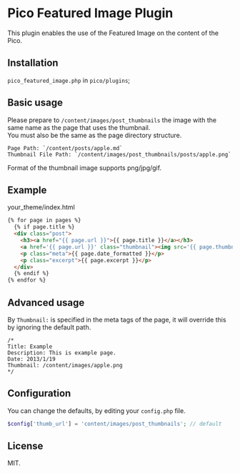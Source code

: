 Pico Featured Image Plugin
===============================

This plugin enables the use of the Featured Image on the content of the Pico.

## Installation

`pico_featured_image.php` in `pico/plugins`;

## Basic usage

Please prepare to `/content/images/post_thumbnails` the image with the same name as the page that uses the thumbnail.  
You must also be the same as the page directory structure.

```
Page Path: `/content/posts/apple.md`  
Thumbnail File Path: `/content/images/post_thumbnails/posts/apple.png`
```

Format of the thumbnail image supports png/jpg/gif.

## Example

your_theme/index.html
```html
{% for page in pages %}
  {% if page.title %}
  <div class="post">
    <h3><a href="{{ page.url }}">{{ page.title }}</a></h3>
    <a href='{{ page.url }}' class="thumbnail"><img src='{{ page.thumbnail }}'></a>
    <p class="meta">{{ page.date_formatted }}</p>
    <p class="excerpt">{{ page.excerpt }}</p>
  </div>
  {% endif %}
{% endfor %}
```

## Advanced usage

By `Thumbnail:` is specified in the meta tags of the page, it will override this by ignoring the default path.

```
/*
Title: Example
Description: This is example page.
Date: 2013/1/19
Thumbnail: /content/images/apple.png
*/
```

## Configuration

You can change the defaults, by editing your `config.php` file.

```php
$config['thumb_url'] = 'content/images/post_thumbnails'; // default
```

## License

MIT.
